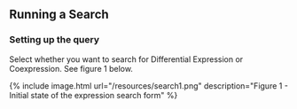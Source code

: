 ## Running a Search
### Setting up the query
Select whether you want to search for Differential Expression or Coexpression. See figure 1 below.

{% include image.html url="/resources/search1.png" description="Figure 1 - Initial state of the expression search form" %}
